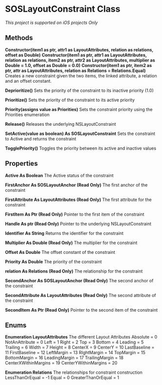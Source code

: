 # SOSLayoutConstraint Class
*This project is supported on iOS projects Only*

## Methods
**Constructor(item1 as ptr, attr1 as LayoutAttributes, relation as relations, offset as Double)**
**Constructor(item1 as ptr, attr1 as LayoutAttributes, relation as relations, item2 as ptr, attr2 as LayoutAttributes, multiplier as Double = 1.0, offset as Double = 0.0)**
**Constructor(item1 as ptr, item2 as ptr, attr as LayoutAttributes, relation as Relations = Relations.Equal)**
Creates a new constraint given the two items, the linked attribute, a relation and an offset constant.

**Deprioritize()**
Sets the priority of the constraint to its inactive priority (1.0)

**Prioritize()**
Sets the priority of the constraint to its active priority

**Priority(assigns value as Priorities)**
Sets the constraint priority using the Priorities enumeration

**Release()**
Releases the underlying NSLayoutConstraint

**SetActive(value as boolean) As SOSLayoutConstraint**
Sets the constraint to Active and returns the constraint

**TogglePriority()**
Toggles the priority between its active and inactive values

## Properties
**Active As Boolean**
The Active status of the constraint

**FirstAnchor As SOSLayoutAnchor (Read Only)**
The first anchor of the constraint

**FirstAttribute As LayoutAttributes (Read Only)**
The first attribute for the constraint

**FirstItem As Ptr (Read Only)**
Pointer to the first item of the constraint

**Handle As ptr (Read Only)**
Pointer to the underlying NSLayoutConstraint

**Identifier As String**
Returns the identifier for the constraint

**Multiplier As Double (Read Only)**
The multiplier for the constraint

**Offset As Double**
The offset constant of the constraint

**Priority As Double**
The priority of the constraint

**relation As Relations (Read Only)**
The  relationship for the constraint

**SecondAnchor As SOSLayoutAnchor (Read Only)**
The second anchor of the constraint

**SecondAttribute As LayoutAttributes (Read Only)**
The second attribute of the constraint

**SecondItem As Ptr (Read Only)**
Pointer to the second item of the constraint

## Enums
**Enumeration LayoutAttributes**
The different Layout Attributes
Absolute = 0
NotAnAttribute = 0
Left = 1
Right = 2
Top = 3
Bottom = 4
Leading = 5
Trailing = 6
Width = 7
Height = 8
CenterX = 9
CenterY = 10
LastBaseline = 11
FirstBaseline = 12
LeftMargin = 13
RIghtMargin = 14
TopMargin = 15
BottomMargin = 16
LeadingMargin = 17
TrailingMargin = 18
CenterXWithinMargins = 19
CenterYWithinMargins = 20

**Enumeration Relations**
The relationships for constraint construction
LessThanOrEqual = -1
Equal = 0
GreaterThanOrEqual = 1


